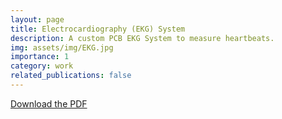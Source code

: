```yaml
---
layout: page
title: Electrocardiography (EKG) System
description: A custom PCB EKG System to measure heartbeats.
img: assets/img/EKG.jpg
importance: 1
category: work
related_publications: false
---
```

<object data="/assets/pdf/Electrocardiography_System_Documentation.pdf" type="application/pdf" width="100%" height="600px"></object>

[Download the PDF](/assets/pdf/Electrocardiography_System_Documentation.pdf)


